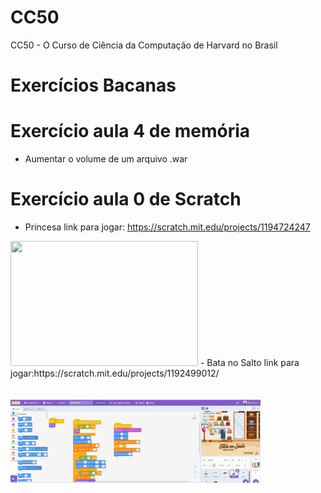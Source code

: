 # CC50
CC50 - O Curso de Ciência da Computação de Harvard no Brasil

# Exercícios Bacanas
# Exercício aula 4 de memória
- Aumentar o volume de um arquivo .war
# Exercício aula 0 de Scratch
- Princesa
link para jogar: https://scratch.mit.edu/projects/1194724247
<img src="https://github.com/acebeR/CC50/blob/main/aula_00/jogo/jogo.gif?raw=true" style="width: 300px; height: 200px; object-fit: contain;" />
- Bata no Salto
link para jogar:https://scratch.mit.edu/projects/1192499012/
<img src="https://github.com/acebeR/CC50/blob/main/aula_00/bata-no-salto/img/ScreenRec_2025-06-27%2014-28-34.gif?raw=true" style="width: 400px; height: 200px; object-fit: contain;" />



